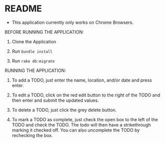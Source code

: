 # README

* This application currently only works on Chrome Browsers. 

BEFORE RUNNING THE APPLICATION: 

1. Clone the Application

2. Run `bundle install`

3. Run `rake db:migrate` 

RUNNING THE APPLICATION: 

1. To add a TODO, just enter the name, location, and/or date and press enter. 

2. To edit a TODO, click on the red edit button to the right of the TODO and then enter and submit the updated values. 

3. To delete a TODO, just click the grey delete button. 

4. To mark a TODO as complete, just check the open box to the left of the TODO and check the TODO. The todo will then have a strikethrough marking it checked off. You can also uncomplete the TODO by rechecking the box.   
